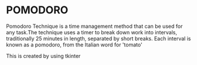 # POMODORO

Pomodoro Technique is a time management method that can be used for any task.The technique uses a timer to break down work into intervals, traditionally 25 minutes in length, separated by short breaks. Each interval is known as a pomodoro, from the Italian word for 'tomato'

This is created by using tkinter 
